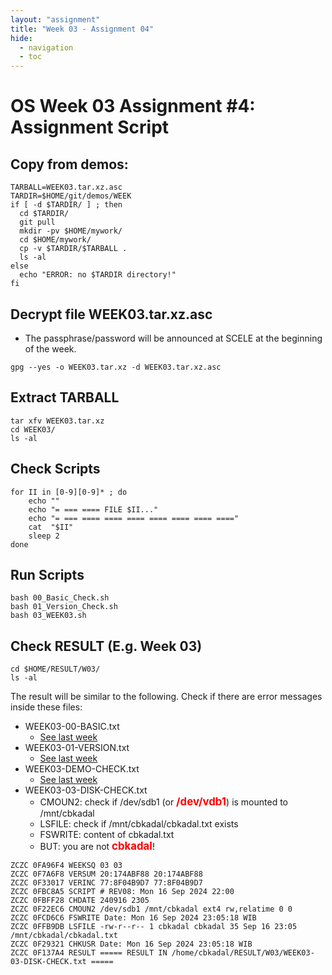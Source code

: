 ```yaml
---
layout: "assignment"
title: "Week 03 - Assignment 04"
hide:
  - navigation
  - toc
---
```


# OS Week 03 Assignment #4: Assignment Script

## Copy from demos:

```plaintext
TARBALL=WEEK03.tar.xz.asc
TARDIR=$HOME/git/demos/WEEK
if [ -d $TARDIR/ ] ; then
  cd $TARDIR/
  git pull
  mkdir -pv $HOME/mywork/
  cd $HOME/mywork/
  cp -v $TARDIR/$TARBALL .
  ls -al
else
  echo "ERROR: no $TARDIR directory!"
fi
```

## Decrypt file WEEK03.tar.xz.asc

* The passphrase/password will be announced at SCELE at the beginning of the week.

```plaintext
gpg --yes -o WEEK03.tar.xz -d WEEK03.tar.xz.asc
```

## Extract TARBALL

```plaintext
tar xfv WEEK03.tar.xz
cd WEEK03/
ls -al
```

## Check Scripts

```plaintext
for II in [0-9][0-9]* ; do
    echo ""
    echo "= === ==== FILE $II..."
    echo "= === ==== ==== ==== ==== ==== ==== ===="
    cat  "$II"
    sleep 2
done
```

## Run Scripts

```plaintext
bash 00_Basic_Check.sh
bash 01_Version_Check.sh
bash 03_WEEK03.sh
```

## Check RESULT (E.g. Week 03)

```plaintext
cd $HOME/RESULT/W03/
ls -al
```

The result will be similar to the following. Check if there are error messages inside these files:

* WEEK03-00-BASIC.txt
    - [See last week](https://demos.vlsm.org/W02-10.html#idx006)
* WEEK03-01-VERSION.txt
    - [See last week](https://demos.vlsm.org/W02-10.html#idx007)
* WEEK03-DEMO-CHECK.txt
    - [See last week](https://demos.vlsm.org/W02-10.html#idx008)
* WEEK03-03-DISK-CHECK.txt 
    * CMOUN2: check if /dev/sdb1 (or <span style="color:red; font-weight:bold; font-size:larger;">/dev/vdb1</span>)
    is mounted to /mnt/cbkadal 
    * LSFILE: check if /mnt/cbkadal/cbkadal.txt exists 
    * FSWRITE: content of cbkadal.txt
    * BUT: you are not <span style="color:red; font-weight:bold; font-size:larger;">cbkadal</span>!

```plaintext
ZCZC 0FA96F4 WEEKSQ 03 03
ZCZC 0F7A6F8 VERSUM 20:174ABF88 20:174ABF88
ZCZC 0F33017 VERINC 77:8F04B9D7 77:8F04B9D7
ZCZC 0FBC8A5 SCRIPT # REV08: Mon 16 Sep 2024 22:00
ZCZC 0FBFF28 CHDATE 240916 2305
ZCZC 0F22EC6 CMOUN2 /dev/sdb1 /mnt/cbkadal ext4 rw,relatime 0 0
ZCZC 0FCD6C6 FSWRITE Date: Mon 16 Sep 2024 23:05:18 WIB
ZCZC 0FFB9DB LSFILE -rw-r--r-- 1 cbkadal cbkadal 35 Sep 16 23:05 /mnt/cbkadal/cbkadal.txt
ZCZC 0F29321 CHKUSR Date: Mon 16 Sep 2024 23:05:18 WIB
ZCZC 0F137A4 RESULT ===== RESULT IN /home/cbkadal/RESULT/W03/WEEK03-03-DISK-CHECK.txt =====
```
